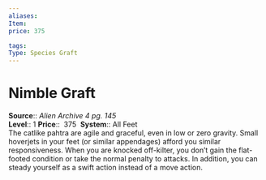 ```yaml
---
aliases: 
Item:
price: 375

tags: 
Type: Species Graft
---
```


# Nimble Graft

**Source**:: _Alien Archive 4 pg. 145_  
**Level**:: 1
**Price**::  375 
**System**:: All Feet  
The catlike pahtra are agile and graceful, even in low or zero gravity. Small hoverjets in your feet (or similar appendages) afford you similar responsiveness. When you are knocked off-kilter, you don’t gain the flat-footed condition or take the normal penalty to attacks. In addition, you can steady yourself as a swift action instead of a move action.
